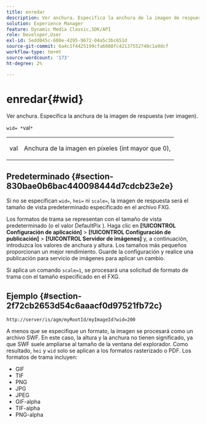 ```yaml
---
title: enredar
description: Ver anchura. Especifica la anchura de la imagen de respuesta (ver imagen).
solution: Experience Manager
feature: Dynamic Media Classic,SDK/API
role: Developer,User
exl-id: 5edd045c-600e-4295-9672-04a5c3bc651d
source-git-commit: 6a4c1f4425199cfa6088fc42137552748c1a9dcf
workflow-type: tm+mt
source-wordcount: '173'
ht-degree: 2%

---
```


# enredar{#wid}

Ver anchura. Especifica la anchura de la imagen de respuesta (ver imagen).

`wid= *`val`*`

<table id="simpletable_8229FEFB366F4A799C206FD3E3C601BA"> 
 <tr class="strow"> 
  <td class="stentry"> <p><span class="codeph"> <span class="varname"> val</span></span> </p> </td> 
  <td class="stentry"> <p>Anchura de la imagen en píxeles (int mayor que 0), </p></td> 
 </tr> 
</table>

## Predeterminado {#section-830bae0b6bac440098444d7cdcb23e2e}

Si no se especifican `wid=`, `hei=` ni `scale=`, la imagen de respuesta será el tamaño de vista predeterminado especificado en el archivo FXG.

Los formatos de trama se representan con el tamaño de vista predeterminado (o el valor DefaultPix ). Haga clic en **[!UICONTROL Configuración de aplicación]** > **[!UICONTROL Configuración de publicación]** > **[!UICONTROL Servidor de imágenes]** y, a continuación, introduzca los valores de anchura y altura. Los tamaños más pequeños proporcionan un mejor rendimiento. Guarde la configuración y realice una publicación para servicio de imágenes para aplicar un cambio.

Si aplica un comando `scale=1`, se procesará una solicitud de formato de trama con el tamaño especificado en el FXG.

## Ejemplo {#section-2f72cb2653d54c6aaacf0d97521fb72c}

`http://server/is/agm/myRootId/myImageId?wid=200`

A menos que se especifique un formato, la imagen se procesará como un archivo SWF. En este caso, la altura y la anchura no tienen significado, ya que SWF suele ampliarse al tamaño de la ventana del explorador. Como resultado, `hei` y `wid` solo se aplican a los formatos rasterizado o PDF. Los formatos de trama incluyen:

* GIF
* TIF
* PNG
* JPG
* JPEG
* GIF-alpha
* TIF-alpha
* PNG-alpha
